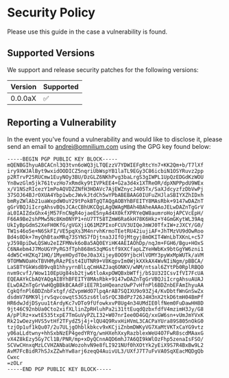 # Security Policy

Please use this guide in the case a vulnerability is found.

## Supported Versions

We support and release security patches for the following versions:

| Version | Supported          |
| ------- | ------------------ |
| 0.0.0aX | :white_check_mark: |

## Reporting a Vulnerability

In the event you've found a vulnerability and would like to disclose it, please send an email to andrei@omnilium.com using the GPG key found below:

```
-----BEGIN PGP PUBLIC KEY BLOCK-----
mQENBGIhyuABCACnl3Q3tvn6oWQ3jLTQEzzV7YDWIEFgRtcYn7+KK2Qm+b/T7lXf
iry9XWJAlByt9wxidOODICZ5nqriUbWspYB1laTL9EGy3C86icbiN1OSYRuvz2pp
p2RTrvP25RUCmw1EuyNOy3BU/DzGLZ6NKhPvg3baLrgS3gIWPL1UpQzEDGdKzWOU
Yn8wzGlm5jk761tvzHo7xRmdky9tIVPkEE4+G2a3d4x1XTReOR/dpXNPPpdU9WEx
x/V1NSzRIcezY1mPoAQVDZZNfH3HDAVc7AjEWZnycJ405Tx/SaXJdcyzfzDbVwPj
37SOJ64BJrOXUA4Ybp1wbcJWvkJtdCh5wYPbABEBAAG0IUFuZHJlaSBIYXZhIDxh
bmRyZWlAb21uaWxpdW0uY29tPokBTgQTAQgAOBYhBFEITY8MAsRbk+9147wDAZnT
gGrVBQJiIcrgAhsvBQsJCAcCBhUKCQgLAgQWAgMBAh4BAheAAAoJELwDAZnTgGrV
aL0IAIZdxGhx4jM57FnCNgR4ojaeE5nyAd4X0kfXPRYeQW8aumroHojAPCVcEpH/
F66A9Be2shPMw5Nc8Km0NYP1+nU7TT58TZmW6Ra6kH78K6Hkz+Y4GmGKytWL39Aq
UkIyBpGdmS2XeFH0KfG/gVGXjiQ61MZPIxoFCUV3UIQeJmWJ0TfxIW+zJXCY/G0/
TW1s46o5e+N6SkFI/VE5pqXs3M4nrvhKrmoTEetRU42iujiAF+JhTMzVU9dOwRoo
Bd4s0Dk+7myQhBtaxMRq73SYNS7fDjtna3JIfOjMtgyj8mOKIT4WnLbTXKnL+c57
yJ598piDwLQSWu2eIZFMNvk6oBa5AQ0EYiHK4AEIAOhDp/nqJm+FGH6/Bgu+HOxS
C6NAebm4J7MoUGYPyRG3fTph868mS3qMGstf9XXCfapLZYeHWbKx9btGgYW6zni1
4dW5C+HZKq71HQ/1MyeHOydT0eJ0a3Xijey8OO9YjbcHlVOMY3pyWxMpWUTk/aVM
9TOMWNOaHxTBVHMyRAzPEst4IUTNR9+V8KqpvIm0WjkXXkAX4WvNIiNgm/pBBCA/
LaSBTYGkWsdB9vqB1hhyyrnBlLqCmHAZJaq6ONKV/wNM/ntsal6ZYtPb0RplRBQO
nvm9cvfJ/Wow110EpUg84sb2tjw6tloAxpOWQBxbWTfj/bS1U32ICsvIfVI7FcUA
EQEAAYkCbAQYAQgAIBYhBFEITY8MAsRbk+9147wDAZnTgGrVBQJiIcrgAhsuAUAJ
ELwDAZnTgGrVwHQgBBkBCAAdFiEE7R1oHQeanzUwP7vHfnPl6BDZnbEFAmIhyuAA
CgkQfnPl6BDZnbFxtgf/dZvpmWdO7lpqArAB7SQIXU9o93Zj4/KvDbtfWnGnSwZx
dsdmV76MK9ljrvSqvcowqtS3G5zs6tloSrQC3BdPz726J4H3nX2tkD6tmH04BmPf
HR6dwJdjDSyuu1tArdyKc7vDTo9fUfowkxvP8Ug4n34UMdIE0lfNem0FuDawHH8D
9jt46C92nbUa0Cto2xifXLlinZpRHluhPa2i31ttEuqdQzbxfdfV4mzimH3Jy/G8
A/pPlRz+xwtE535txpE7TmGuVyPZLI32+W07nrIee0D4GQ/xxGW6sn+vUmJmYVxK
Rk21wOezyHVS5vtHf2TFydZ5j4j+lQU4Q9RvxHiHVmL3CACPaYUra89S805nOkG0
tzjOp1uf1kQu07/2u7ULjgOhblkbkcv9xKCjiZnbmDWKyVG7XaMtVKTxCaYG9vtz
y06aLLdtwny+hhSxbNzEP4gedYRYg/wnHXehXxyRazblexWeU4O7FwR8scdMAaxG
vX4Z8kEzy5Gy7Cl1B/PNR/mp+xDyQCnnAQD6mhJ7A6QI9kWlOzFhp5zenaIsFSO/
SCVwCHnxqMzLCVHZANbaUWozohvN9e8fLI921NUf0hXOtYk2yEiX9S7R4BxBw9L2
AvM7FcBidR7hSJxZZwhYw8arj6zeqQ4AuivUL3/UXfJ7T7uFvVA0SqXEacMQDgQb
Cwxc
=zOLr
-----END PGP PUBLIC KEY BLOCK-----
```
